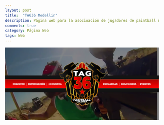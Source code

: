 ```yaml
---
layout: post
title:  "TAG36 Medellin"
description: Página web para la asocioación de jugadores de paintball medellin
comments: true
category: Página Web
tags: Web
---
```

<img src="/public/imgs/proyectos/paintball-Tag36.png" />
